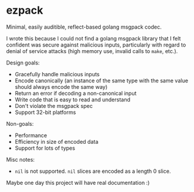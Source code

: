 # ezpack

Minimal, easily auditible, reflect-based golang msgpack codec.

I wrote this because I could not find a golang msgpack library that I felt confident was secure against malicious inputs, particularly with regard to denial of service attacks (high memory use, invalid calls to `make`, etc.).

Design goals:
- Gracefully handle malicious inputs
- Encode canonically (an instance of the same type with the same value should always encode the same way)
- Return an error if decoding a non-canonical input
- Write code that is easy to read and understand
- Don't violate the msgpack spec
- Support 32-bit platforms

Non-goals:
- Performance
- Efficiency in size of encoded data
- Support for lots of types

Misc notes:
- `nil` is not supported. `nil` slices are encoded as a length 0 slice.

Maybe one day this project will have real documentation :)
